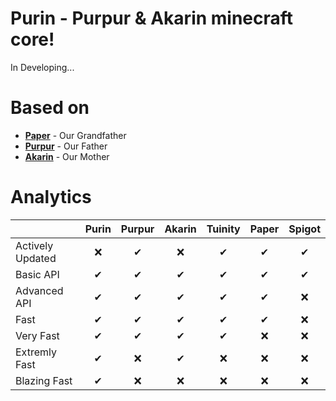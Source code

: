 # Purin - Purpur & Akarin minecraft core!
In Developing...
# Based on
* [**Paper**](https://github.com/PaperMC/Paper) - Our Grandfather
* [**Purpur**](https://github.com/pl3xgaming/Purpur) - Our Father
* [**Akarin**](https://github.com/Akarin-project/Akarin) - Our Mother
# Analytics
|  | Purin | Purpur | Akarin | Tuinity | Paper | Spigot |
|:-----------------|:---:|:---:|:---:|:---:|:---:|:---:|
| Actively Updated | ❌ | ✔ | ❌ | ✔ | ✔ | ✔ |
| Basic API | ✔ | ✔ | ✔ | ✔ | ✔ | ✔ |
| Advanced API | ✔ | ✔ | ✔ | ✔ | ✔ | ❌ |
| Fast | ✔ | ✔ | ✔ | ✔ | ✔ | ❌ |
| Very Fast | ✔ | ✔ | ✔ | ✔ | ❌ | ❌ |
| Extremly Fast | ✔ | ❌ | ✔ | ❌ | ❌ | ❌ |
| Blazing Fast | ✔ | ❌ | ❌ | ❌ | ❌ | ❌ |

